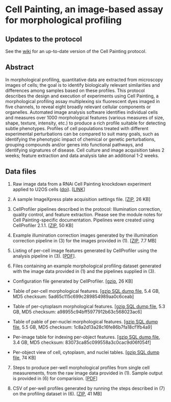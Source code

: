 # Cell Painting, an image-based assay for morphological profiling

## Updates to the protocol

See the [wiki](https://github.com/CellProfiler/Cell-Painting/wiki) for an up-to-date version of the Cell Painting protocol.

## Abstract 

In morphological profiling, quantitative data are extracted from microscopy images of cells; the goal is to identify biologically relevant similarities and differences among samples based on these profiles. This protocol describes the design and execution of experiments using Cell Painting, a morphological profiling assay multiplexing six fluorescent dyes imaged in five channels, to reveal eight broadly relevant cellular components or organelles. Automated image analysis software identifies individual cells and measures over 1000 morphological features (various measures of size, shape, texture, intensity, etc.) to produce a rich profile suitable for detecting subtle phenotypes. Profiles of cell populations treated with different experimental perturbations can be compared to suit many goals, such as identifying the phenotypic impact of chemical or genetic perturbations, grouping compounds and/or genes into functional pathways, and identifying signatures of disease. Cell culture and image acquisition takes 2 weeks; feature extraction and data analysis take an additional 1-2 weeks.
 
## Data files

1. Raw image data from a RNAi Cell Painting knockdown experiment
applied to U2OS cells
([doi](http://dx.doi.org/10.1371/journal.pone.0131370)).
\[[LINK](https://www.broadinstitute.org/bbbc/BBBC025/)\]

2. A sample ImageXpress plate acquisition settings file.
\[[ZIP](http://pubs.broadinstitute.org/bray_natprot_2016/suppl/online/ImageXpress_CellPainting_plate_acqusition_settings.zip),
26 KB\]

3. CellProfiler pipelines described in the protocol: Illumination
correction, quality control, and feature extraction. Please see the
module notes for Cell Painting-specific documentation. Pipelines were
created using CellProfiler 2.1.1.
\[[ZIP](http://pubs.broadinstitute.org/bray_natprot_2016/suppl/online/cell_painting_pipelines.zip),
50 KB\]

4. Example illumination correction images generated by the
illumination correction pipeline in (3) for the images provided in (1).
\[[ZIP](http://pubs.broadinstitute.org/bray_natprot_2016/suppl/online/illumination_correction_images.zip),
7.7 MB\]

5. Listing of per-cell image features generated by CellProfiler using
the analysis pipeline in (3).
\[[PDF](http://pubs.broadinstitute.org/bray_natprot_2016/suppl/online/cellprofiler_feature_listing.pdf)\].

6. Files containing an example morphological profiling dataset
generated with the image data provided in (1) and the pipelines supplied
in (3).

 -   Configuration file generated by CellProfiler.
    \[[gzip](http://pubs.broadinstitute.org/bray_natprot_2016/suppl/online/seedseq_data/seedseq.properties.gz),
    26 KB\]

 -   Table of per-cell morphological features.
    \[[gzip SQL dump
    file](http://pubs.broadinstitute.org/bray_natprot_2016/suppl/online/seedseq_data/seedseq_per_cells.sql.gz),
    5.4 GB, MD5 checksum:
    5ad65c115c699c289854989aa0c6ceab\]

 -   Table of per-cytoplasm morphological features.
    \[[gzip SQL dump
    file](http://pubs.broadinstitute.org/bray_natprot_2016/suppl/online/seedseq_data/seedseq_per_cytoplasm.sql.gz),
    5.3 GB, MD5 checksum:
    a98955c94bff5977912b63c568023ac6\]

 -   Table of pable of per-nuclei morphological features.
    \[[gzip SQL dump
    file](http://pubs.broadinstitute.org/bray_natprot_2016/suppl/online/seedseq_data/seedseq_per_nuclei.sql.gz),
    5.5 GB, MD5 checksum:
    1c8a2d13a28c16fe86b7fa18cf1fb4a9\]

 -   Per-image table for indexing per-object features.
    \[[gzip SQL dump
    file](http://pubs.broadinstitute.org/bray_natprot_2016/suppl/online/seedseq_data/seedseq_per_image.sql.gz),
    3.4 GB, MD5 checksum:
    83073ca85c099558a3c0cac9d06f054f\]

 -   Per-object view of cell, cytoplasm, and nuclei tables.
    \[[gzip SQL dump
    file](http://pubs.broadinstitute.org/bray_natprot_2016/suppl/online/seedseq_data/seedseq_per_object.sql.gz),
    74 KB\]

7. Steps to produce per-well morphological profiles from single cell
measurements, from the raw image data provided in (1). Sample output is
provided in (6) for comparision.
\[[PDF](http://pubs.broadinstitute.org/bray_natprot_2016/suppl/online/profiling_methods.pdf)\]

8. CSV of per-well profiles generated by running the steps described
in (7) on the profiling dataset in (6).
\[[ZIP](http://pubs.broadinstitute.org/bray_natprot_2016/suppl/online/profiles.zip),
41 MB\]

